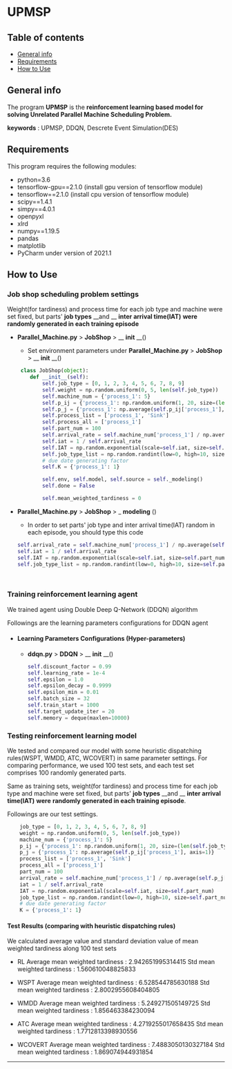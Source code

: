 # UPMSP

## Table of contents

+ [General info](#general-info)
+ [Requirements](#requirements)
+ [How to Use](#how-to-use)



## General info

The program __UPMSP__ is the __reinforcement learning based model for solving Unrelated Parallel Machine Scheduling Problem.__

__keywords__ : UPMSP, DDQN, Descrete Event Simulation(DES)



##  Requirements

This program requires the following modules:

+ python=3.6
+ tensorflow-gpu==2.1.0 (install gpu version of tensorflow module)
+ tensorflow==2.1.0  (install cpu version of tensorflow module)
+ scipy==1.4.1
+ simpy==4.0.1
+ openpyxl
+ xlrd
+ numpy==1.19.5
+ pandas
+ matplotlib
+ PyCharm under version of 2021.1





## How to Use



### Job shop scheduling problem settings



Weight(for tardiness) and process time for each job type and machine were set fixed, but parts' __job types__ __and __ __inter arrival time(IAT)__ __were__ __randomly generated in each training episode__



+ __Parallel_Machine.py__ > <class> __JobShop__ > <function>__ __init__ __()

  + Set environment parameters under __Parallel_Machine.py__ > <class> __JobShop__ > <function>__ __init__ __()

  ```python
   class JobShop(object):
      def __init__(self):
          self.job_type = [0, 1, 2, 3, 4, 5, 6, 7, 8, 9]
          self.weight = np.random.uniform(0, 5, len(self.job_type))
          self.machine_num = {'process_1': 5}
          self.p_ij = {'process_1': np.random.uniform(1, 20, size=(len(self.job_type), self.machine_num['process_1']))}
          self.p_j = {'process_1': np.average(self.p_ij['process_1'], axis=1)}
          self.process_list = ['process_1', 'Sink']
          self.process_all = ['process_1']
          self.part_num = 100
          self.arrival_rate = self.machine_num['process_1'] / np.average(self.p_j['process_1'])
          self.iat = 1 / self.arrival_rate
          self.IAT = np.random.exponential(scale=self.iat, size=self.part_num)
          self.job_type_list = np.random.randint(low=0, high=10, size=self.part_num)
          # due date generating factor
          self.K = {'process_1': 1}
  
          self.env, self.model, self.source = self._modeling()
          self.done = False
  
          self.mean_weighted_tardiness = 0
  ```



+ __Parallel_Machine.py__ > <class> __JobShop__ > <function>_ __modeling__ ()

  + In order to set parts' job type and inter arrival time(IAT) random in each episode, you should type this code

  ```python
  self.arrival_rate = self.machine_num['process_1'] / np.average(self.p_j['process_1'])
  self.iat = 1 / self.arrival_rate
  self.IAT = np.random.exponential(scale=self.iat, size=self.part_num)
  self.job_type_list = np.random.randint(low=0, high=10, size=self.part_num)
  
          
  ```





### Training reinforcement learning agent



We trained agent using Double Deep Q-Network (DDQN) algorithm

Followings are the learning parameters configurations for DDQN agent



+ #### Learning Parameters Configurations (Hyper-parameters)

  + __ddqn.py__ > <class> __DDQN__ > <function>__ __init__ __()

    ```python
    self.discount_factor = 0.99	
    self.learning_rate = 1e-4
    self.epsilon = 1.0
    self.epsilon_decay = 0.9999
    self.epsilon_min = 0.01
    self.batch_size = 32
    self.train_start = 1000
    self.target_update_iter = 20
    self.memory = deque(maxlen=10000)
    ```



### Testing reinforcement learning model



We tested and compared our model with some heuristic dispatching rules(WSPT, WMDD, ATC, WCOVERT) in same parameter settings. For comparing performance, we used 100 test sets, and each test set comprises 100 randomly generated parts.

Same as training sets, weight(for tardiness) and process time for each job type and machine were set fixed, but parts' __job types__ __and __ __inter arrival time(IAT)__ __were__ __randomly generated in each training episode__.

Followings are our test settings. 

```python
    job_type = [0, 1, 2, 3, 4, 5, 6, 7, 8, 9]
    weight = np.random.uniform(0, 5, len(self.job_type))
    machine_num = {'process_1': 5}
    p_ij = {'process_1': np.random.uniform(1, 20, size=(len(self.job_type), self.machine_num['process_1']))}
    p_j = {'process_1': np.average(self.p_ij['process_1'], axis=1)}
    process_list = ['process_1', 'Sink']
    process_all = ['process_1']
    part_num = 100
    arrival_rate = self.machine_num['process_1'] / np.average(self.p_j['process_1'])
    iat = 1 / self.arrival_rate
    IAT = np.random.exponential(scale=self.iat, size=self.part_num)
    job_type_list = np.random.randint(low=0, high=10, size=self.part_num)
    # due date generating factor
    K = {'process_1': 1}
```



#### Test Results (comparing with heuristic dispatching rules)

We calculated average value and standard deviation value of mean weighted tardiness along 100 test sets



+ RL
  Average mean weighted tardiness :  2.942651995314415
  Std mean weighted tardiness :  1.560610048825833

+ WSPT
  Average mean weighted tardiness :  6.528544785630188
  Std mean weighted tardiness :  2.8002955608404805

+ WMDD
  Average mean weighted tardiness :  5.249271505149725
  Std mean weighted tardiness :  1.856463384230094

+ ATC
  Average mean weighted tardiness :  4.2719255017658435
  Std mean weighted tardiness :  1.7712813398930556

+ WCOVERT
  Average mean weighted tardiness :  7.4883050130327184
  Std mean weighted tardiness :  1.869074944931854

  

-----------------------------------------------

